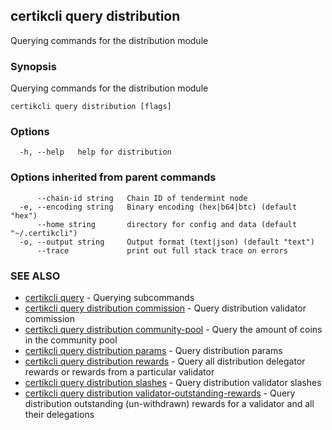 ## certikcli query distribution

Querying commands for the distribution module

### Synopsis

Querying commands for the distribution module

```
certikcli query distribution [flags]
```

### Options

```
  -h, --help   help for distribution
```

### Options inherited from parent commands

```
      --chain-id string   Chain ID of tendermint node
  -e, --encoding string   Binary encoding (hex|b64|btc) (default "hex")
      --home string       directory for config and data (default "~/.certikcli")
  -o, --output string     Output format (text|json) (default "text")
      --trace             print out full stack trace on errors
```

### SEE ALSO

* [certikcli query](certikcli_query.md)	 - Querying subcommands
* [certikcli query distribution commission](certikcli_query_distribution_commission.md)	 - Query distribution validator commission
* [certikcli query distribution community-pool](certikcli_query_distribution_community-pool.md)	 - Query the amount of coins in the community pool
* [certikcli query distribution params](certikcli_query_distribution_params.md)	 - Query distribution params
* [certikcli query distribution rewards](certikcli_query_distribution_rewards.md)	 - Query all distribution delegator rewards or rewards from a particular validator
* [certikcli query distribution slashes](certikcli_query_distribution_slashes.md)	 - Query distribution validator slashes
* [certikcli query distribution validator-outstanding-rewards](certikcli_query_distribution_validator-outstanding-rewards.md)	 - Query distribution outstanding (un-withdrawn) rewards for a validator and all their delegations


